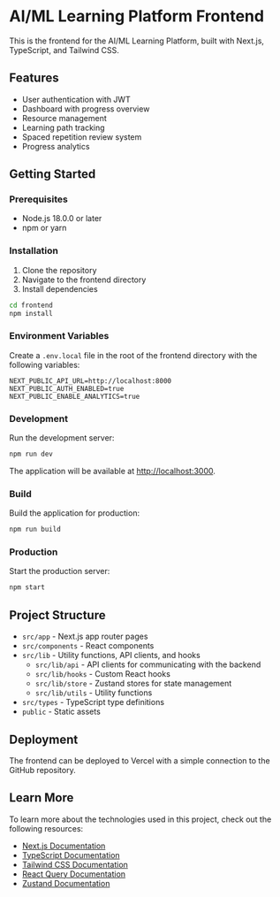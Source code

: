 # AI/ML Learning Platform Frontend

This is the frontend for the AI/ML Learning Platform, built with Next.js, TypeScript, and Tailwind CSS.

## Features

- User authentication with JWT
- Dashboard with progress overview
- Resource management
- Learning path tracking
- Spaced repetition review system
- Progress analytics

## Getting Started

### Prerequisites

- Node.js 18.0.0 or later
- npm or yarn

### Installation

1. Clone the repository
2. Navigate to the frontend directory
3. Install dependencies

```bash
cd frontend
npm install
```

### Environment Variables

Create a `.env.local` file in the root of the frontend directory with the following variables:

```
NEXT_PUBLIC_API_URL=http://localhost:8000
NEXT_PUBLIC_AUTH_ENABLED=true
NEXT_PUBLIC_ENABLE_ANALYTICS=true
```

### Development

Run the development server:

```bash
npm run dev
```

The application will be available at [http://localhost:3000](http://localhost:3000).

### Build

Build the application for production:

```bash
npm run build
```

### Production

Start the production server:

```bash
npm start
```

## Project Structure

- `src/app` - Next.js app router pages
- `src/components` - React components
- `src/lib` - Utility functions, API clients, and hooks
  - `src/lib/api` - API clients for communicating with the backend
  - `src/lib/hooks` - Custom React hooks
  - `src/lib/store` - Zustand stores for state management
  - `src/lib/utils` - Utility functions
- `src/types` - TypeScript type definitions
- `public` - Static assets

## Deployment

The frontend can be deployed to Vercel with a simple connection to the GitHub repository.

## Learn More

To learn more about the technologies used in this project, check out the following resources:

- [Next.js Documentation](https://nextjs.org/docs)
- [TypeScript Documentation](https://www.typescriptlang.org/docs)
- [Tailwind CSS Documentation](https://tailwindcss.com/docs)
- [React Query Documentation](https://tanstack.com/query/latest/docs/react/overview)
- [Zustand Documentation](https://github.com/pmndrs/zustand)
